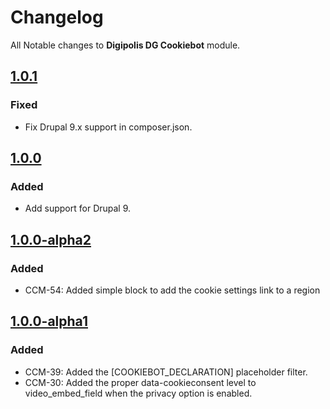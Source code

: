 # Changelog

All Notable changes to **Digipolis DG Cookiebot** module.

## [1.0.1]

### Fixed

* Fix Drupal 9.x support in composer.json.

## [1.0.0]

### Added

* Add support for Drupal 9.

## [1.0.0-alpha2]

### Added

* CCM-54: Added simple block to add the cookie settings link to a region

## [1.0.0-alpha1]

### Added

* CCM-39: Added the [COOKIEBOT_DECLARATION] placeholder filter.
* CCM-30: Added the proper data-cookieconsent level to video_embed_field when
  the privacy option is enabled.

[1.0.1]: https://github.com/digipolisgent/drupal_module_dg-cookiebot/compare/1.0.0...1.0.1
[1.0.0]: https://github.com/digipolisgent/drupal_module_dg-cookiebot/compare/1.0.0-alpha2...1.0.0
[1.0.0-alpha2]: https://github.com/digipolisgent/drupal_module_dg-cookiebot/compare/1.0.0-alpha1...1.0.0-alpha2
[1.0.0-alpha1]: https://github.com/digipolisgent/drupal_module_dg-cookiebot/releases/tag/1.0.0-alpha1
